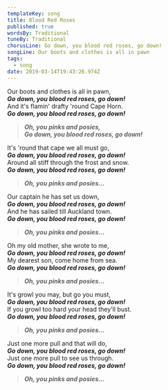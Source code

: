 ```yaml
---
templateKey: song
title: Blood Red Roses
published: true
wordsBy: Traditional
tuneBy: Traditional
chorusLine: Go down, you blood red roses, go down!
songLine: Our boots and clothes is all in pawn
tags:
  - song
date: 2019-03-14T19:43:26.974Z
---
```

Our boots and clothes is all in pawn,\
***Go down, you blood red roses, go down!***\
And it's flamin' drafty 'round Cape Horn.\
***Go down, you blood red roses, go down!***

> ***Oh, you pinks and posies,***\
> ***Go down, you blood red roses, go down!***

It's 'round that cape we all must go,\
***Go down, you blood red roses, go down!***\
Around all stiff through the frost and snow.\
***Go down, you blood red roses, go down!***

> ***Oh, you pinks and posies...***

Our captain he has set us down,\
***Go down, you blood red roses, go down!***\
And he has sailed till Auckland town.\
***Go down, you blood red roses, go down!***

> ***Oh, you pinks and posies...***

Oh my old mother, she wrote to me,\
***Go down, you blood red roses, go down!***\
My dearest son, come home from sea.\
***Go down, you blood red roses, go down!***

> ***Oh, you pinks and posies...***

It's growl you may, but go you must,\
***Go down, you blood red roses, go down!***\
If you growl too hard your head they'll bust.\
***Go down, you blood red roses, go down!***

> ***Oh, you pinks and posies...***

Just one more pull and that will do,\
***Go down, you blood red roses, go down!***\
Just one more pull to see us through.\
***Go down, you blood red roses, go down!***

> ***Oh, you pinks and posies...***